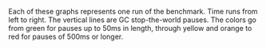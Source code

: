 Each of these graphs represents one run of the benchmark.  Time runs from left to right.  The vertical lines are GC stop-the-world pauses.
The colors go from green for pauses up to 50ms in length, through yellow and orange to red for pauses of 500ms or longer.
